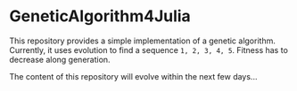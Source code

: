 # GeneticAlgorithm4Julia

This repository provides a simple implementation of a genetic algorithm. Currently, it uses evolution to find a sequence `1, 2, 3, 4, 5`. Fitness has to decrease along generation. 

The content of this repository will evolve within the next few days...

